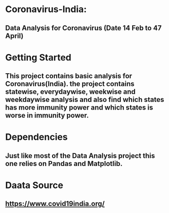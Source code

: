 # Coronavirus-India:
## Data Analysis for Coronavirus (Date 14 Feb to 47 April)

# Getting Started
## This project contains basic analysis for Coronavirus(India). the project contains statewise, everydaywise, weekwise and weekdaywise analysis and also find which states has more immunity power and which states is worse in immunity power. 

# Dependencies
## Just like most of the Data Analysis project this one relies on Pandas and Matplotlib.

# Daata Source
## https://www.covid19india.org/
